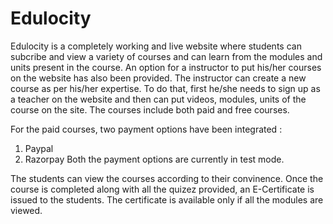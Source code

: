 # Edulocity

Edulocity is a completely working and live website where students can subcribe and view a variety of courses and can learn from the modules 
and units present in the course. An option for a instructor to put his/her courses on the website has also been provided. The instructor 
can create a new course as per his/her expertise. To do that, first he/she needs to sign up as a teacher on the website and then can put 
videos, modules, units of the course on the site. The courses include both paid and free courses. 

For the paid courses, two payment options have been integrated : 
  1. Paypal  
  2. Razorpay
Both the payment options are currently in test mode.

The students can view the courses according to their convinence. Once the course is completed along with all the quizez provided, an 
E-Certificate is issued to the students. The certificate is available only if all the modules are viewed. 
  
